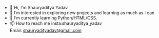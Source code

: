 - 👋 Hi, I’m Shauryaditya Yadav
- 👀 I’m interested in exploring new projects and learning as much as I can
- 🌱 I’m currently learning Python/HTML/CSS.
- 📫 How to reach me 
   insta:shauryaditya_yadav  
   Email: shauryadityadav@gmail.com

<!---
Syvelline/Syvelline is a ✨ special ✨ repository because its `README.md` (this file) appears on your GitHub profile.
You can click the Preview link to take a look at your changes.
--->
